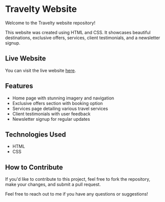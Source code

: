 # Travelty Website

Welcome to the Travelty website repository!

This website was created using HTML and CSS. It showcases beautiful destinations, exclusive offers, services, client testimonials, and a newsletter signup.

## Live Website
You can visit the live website [here](<insert_live_website_link>).

## Features
- Home page with stunning imagery and navigation
- Exclusive offers section with booking option
- Services page detailing various travel services
- Client testimonials with user feedback
- Newsletter signup for regular updates

## Technologies Used
- HTML
- CSS

## How to Contribute
If you'd like to contribute to this project, feel free to fork the repository, make your changes, and submit a pull request.

Feel free to reach out to me if you have any questions or suggestions!
